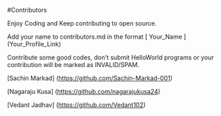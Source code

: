 #Contributors


Enjoy Coding and Keep contributing to open source.

Add your name to contributors.md in the format [ Your_Name ] (Your_Profile_Link)

Contribute some good codes, don't submit HelloWorld programs or your contribution will be marked as INVALID/SPAM.

[Sachin Markad] (https://github.com/Sachin-Markad-001)

[Nagaraju Kusa] (https://github.com/nagarajukusa24)

[Vedant Jadhav] (https://github.com/Vedant102)
